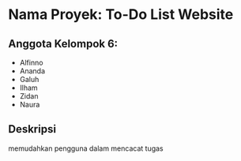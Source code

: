 # Nama Proyek: To-Do List Website

## Anggota Kelompok 6:
- Alfinno
- Ananda
- Galuh
- Ilham
- Zidan
- Naura

## Deskripsi
memudahkan pengguna dalam mencacat tugas
